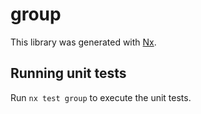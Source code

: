 # group

This library was generated with [Nx](https://nx.dev).

## Running unit tests

Run `nx test group` to execute the unit tests.
